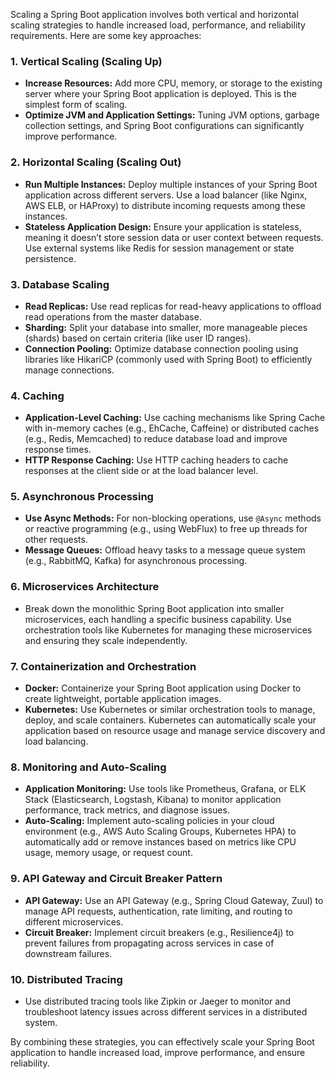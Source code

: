 Scaling a Spring Boot application involves both vertical and horizontal scaling strategies to handle increased load, performance, and reliability requirements. Here are some key approaches:

### 1. **Vertical Scaling (Scaling Up)**
   - **Increase Resources:** Add more CPU, memory, or storage to the existing server where your Spring Boot application is deployed. This is the simplest form of scaling.
   - **Optimize JVM and Application Settings:** Tuning JVM options, garbage collection settings, and Spring Boot configurations can significantly improve performance.

### 2. **Horizontal Scaling (Scaling Out)**
   - **Run Multiple Instances:** Deploy multiple instances of your Spring Boot application across different servers. Use a load balancer (like Nginx, AWS ELB, or HAProxy) to distribute incoming requests among these instances.
   - **Stateless Application Design:** Ensure your application is stateless, meaning it doesn’t store session data or user context between requests. Use external systems like Redis for session management or state persistence.

### 3. **Database Scaling**
   - **Read Replicas:** Use read replicas for read-heavy applications to offload read operations from the master database.
   - **Sharding:** Split your database into smaller, more manageable pieces (shards) based on certain criteria (like user ID ranges).
   - **Connection Pooling:** Optimize database connection pooling using libraries like HikariCP (commonly used with Spring Boot) to efficiently manage connections.

### 4. **Caching**
   - **Application-Level Caching:** Use caching mechanisms like Spring Cache with in-memory caches (e.g., EhCache, Caffeine) or distributed caches (e.g., Redis, Memcached) to reduce database load and improve response times.
   - **HTTP Response Caching:** Use HTTP caching headers to cache responses at the client side or at the load balancer level.

### 5. **Asynchronous Processing**
   - **Use Async Methods:** For non-blocking operations, use `@Async` methods or reactive programming (e.g., using WebFlux) to free up threads for other requests.
   - **Message Queues:** Offload heavy tasks to a message queue system (e.g., RabbitMQ, Kafka) for asynchronous processing.

### 6. **Microservices Architecture**
   - Break down the monolithic Spring Boot application into smaller microservices, each handling a specific business capability. Use orchestration tools like Kubernetes for managing these microservices and ensuring they scale independently.

### 7. **Containerization and Orchestration**
   - **Docker:** Containerize your Spring Boot application using Docker to create lightweight, portable application images.
   - **Kubernetes:** Use Kubernetes or similar orchestration tools to manage, deploy, and scale containers. Kubernetes can automatically scale your application based on resource usage and manage service discovery and load balancing.

### 8. **Monitoring and Auto-Scaling**
   - **Application Monitoring:** Use tools like Prometheus, Grafana, or ELK Stack (Elasticsearch, Logstash, Kibana) to monitor application performance, track metrics, and diagnose issues.
   - **Auto-Scaling:** Implement auto-scaling policies in your cloud environment (e.g., AWS Auto Scaling Groups, Kubernetes HPA) to automatically add or remove instances based on metrics like CPU usage, memory usage, or request count.

### 9. **API Gateway and Circuit Breaker Pattern**
   - **API Gateway:** Use an API Gateway (e.g., Spring Cloud Gateway, Zuul) to manage API requests, authentication, rate limiting, and routing to different microservices.
   - **Circuit Breaker:** Implement circuit breakers (e.g., Resilience4j) to prevent failures from propagating across services in case of downstream failures.

### 10. **Distributed Tracing**
   - Use distributed tracing tools like Zipkin or Jaeger to monitor and troubleshoot latency issues across different services in a distributed system.

By combining these strategies, you can effectively scale your Spring Boot application to handle increased load, improve performance, and ensure reliability.

